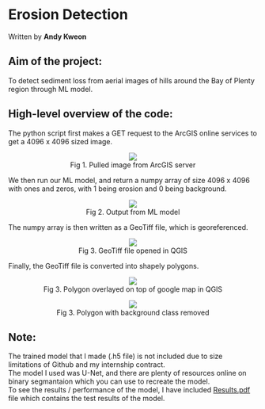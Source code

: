 # Erosion Detection

Written by **Andy Kweon** <br />

## Aim of the project:
To detect sediment loss from aerial images of hills around the Bay of Plenty region through ML model.

## High-level overview of the code:
The python script first makes a GET request to the ArcGIS online services to get a 4096 x 4096 sized image. 
<p align="center">
<img src = "https://user-images.githubusercontent.com/63220455/151877600-d179500d-a3e3-4ce8-ad5b-7de2d968743c.png"> <br />
Fig 1. Pulled image from ArcGIS server
</p>

We then run our ML model, and return a numpy array of size 4096 x 4096 with ones and zeros, with 1 being erosion and 0 being background.
<p align="center">
<img src = "https://user-images.githubusercontent.com/63220455/151877933-38564374-a980-4fcb-acad-0856cc5bdbc5.png"> <br />
Fig 2. Output from ML model
</p>

The numpy array is then written as a GeoTiff file, which is georeferenced.
<p align="center">
<img src = "https://user-images.githubusercontent.com/63220455/151878190-c55f7c6f-5ccb-4ed3-a473-164be15dec8a.png"> <br />
Fig 3. GeoTiff file opened in QGIS
</p>

Finally, the GeoTiff file is converted into shapely polygons.
<p align="center">
<img src = "https://user-images.githubusercontent.com/63220455/151878541-4245ed99-4935-4d6f-98b0-936c7804dddb.png"> <br />
Fig 3. Polygon overlayed on top of google map in QGIS
</p>

<p align="center">
<img src = "https://user-images.githubusercontent.com/63220455/151910115-cdb376fd-4bfd-47b7-a145-70dff2047d92.png"> <br />
Fig 3. Polygon with background class removed
</p>

## Note:
The trained model that I made (.h5 file) is not included due to size limitations of Github and my internship contract. <br />
The model I used was U-Net, and there are plenty of resources online on binary segmantaion which you can use to recreate the model. <br />
To see the results / performance of the model, I have included [Results.pdf](https://github.com/skwe902/Erosion-Detection/blob/main/Results.pdf) file which contains the test results of the model. 
